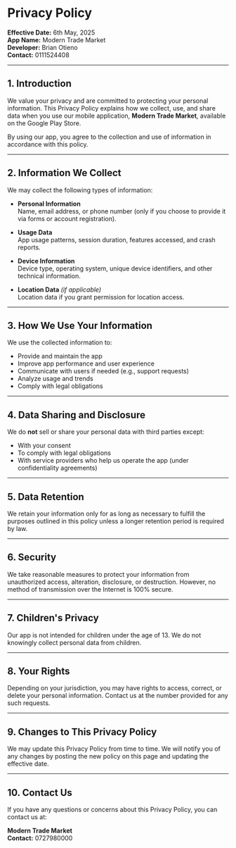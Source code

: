 # Privacy Policy

**Effective Date:** 6th May, 2025  
**App Name:** Modern Trade Market  
**Developer:** Brian Otieno  
**Contact:** 0111524408

---

## 1. Introduction

We value your privacy and are committed to protecting your personal information. This Privacy Policy explains how we collect, use, and share data when you use our mobile application, **Modern Trade Market**, available on the Google Play Store.

By using our app, you agree to the collection and use of information in accordance with this policy.

---

## 2. Information We Collect

We may collect the following types of information:

- **Personal Information**  
  Name, email address, or phone number (only if you choose to provide it via forms or account registration).

- **Usage Data**  
  App usage patterns, session duration, features accessed, and crash reports.

- **Device Information**  
  Device type, operating system, unique device identifiers, and other technical information.

- **Location Data** *(if applicable)*  
  Location data if you grant permission for location access.

---

## 3. How We Use Your Information

We use the collected information to:

- Provide and maintain the app  
- Improve app performance and user experience  
- Communicate with users if needed (e.g., support requests)  
- Analyze usage and trends  
- Comply with legal obligations

---

## 4. Data Sharing and Disclosure

We do **not** sell or share your personal data with third parties except:

- With your consent  
- To comply with legal obligations  
- With service providers who help us operate the app (under confidentiality agreements)

---

## 5. Data Retention

We retain your information only for as long as necessary to fulfill the purposes outlined in this policy unless a longer retention period is required by law.

---

## 6. Security

We take reasonable measures to protect your information from unauthorized access, alteration, disclosure, or destruction. However, no method of transmission over the Internet is 100% secure.

---

## 7. Children's Privacy

Our app is not intended for children under the age of 13. We do not knowingly collect personal data from children.

---

## 8. Your Rights

Depending on your jurisdiction, you may have rights to access, correct, or delete your personal information. Contact us at the number provided for any such requests.

---

## 9. Changes to This Privacy Policy

We may update this Privacy Policy from time to time. We will notify you of any changes by posting the new policy on this page and updating the effective date.

---

## 10. Contact Us

If you have any questions or concerns about this Privacy Policy, you can contact us at:

**Modern Trade Market**  
**Contact:** 0727980000
